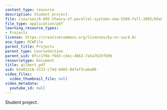 ```yaml
---
content_type: resource
description: Student project.
file: /courses/6-895-theory-of-parallel-systems-sma-5509-fall-2003/b5e012c63722c74d9d6504fef3caba00_gilbert.pdf
file_type: application/pdf
learning_resource_types:
- Projects
license: https://creativecommons.org/licenses/by-nc-sa/4.0/
ocw_type: OCWFile
parent_title: Projects
parent_type: CourseSection
parent_uid: 0fcc1f6b-f683-c4ec-4863-7a5a7625fb99
resourcetype: Document
title: gilbert.pdf
uid: b5e012c6-3722-c74d-9d65-04fef3caba00
video_files:
  video_thumbnail_file: null
video_metadata:
  youtube_id: null
---
```

Student project.